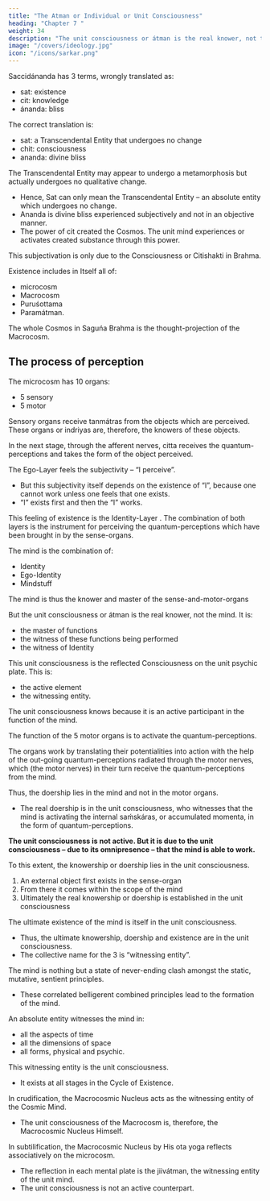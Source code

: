```yaml
---
title: "The Atman or Individual or Unit Consciousness"
heading: "Chapter 7 "
weight: 34
description: "The unit consciousness or átman is the real knower, not the mind. It is the master of functions the witness of these functions being performed, the witness of Identity"
image: "/covers/ideology.jpg"
icon: "/icons/sarkar.png"
---
```



Saccidánanda has 3 terms, wrongly translated as:
- sat: existence
- cit: knowledge
- ánanda: bliss 

The correct translation is:
- sat: a Transcendental Entity that undergoes no change
- chit: consciousness
- ananda: divine bliss

<!--  sat means “ – . “Existence” is a relative term and conveys the sense of existence under certain relative conditions of time, place and person. Sat implies “unchangeable”.  -->

The Transcendental Entity may appear to undergo a metamorphosis but actually undergoes no qualitative change.
- Hence, Sat can only mean the Transcendental Entity – an absolute entity which undergoes no change.
- Ananda is divine bliss experienced subjectively and not in an objective manner.
- The power of cit created the Cosmos. The unit mind experiences or activates created substance through this power. 

This subjectivation is only due to the Consciousness or Citishakti in Brahma.

<!-- Saguńa Brahma --> Existence includes in Itself all of:
- microcosm
- Macrocosm
- Puruśottama
- Paramátman. 

The whole Cosmos in Saguńa Brahma is the thought-projection of the Macrocosm. 


## The process of perception 

<!-- of different objects in the Cosmos by the microcosm. -->

The microcosm has 10 organs:
- 5 sensory 
- 5 motor

Sensory organs receive tanmátras from the objects which are perceived. These organs or indriyas are, therefore, the knowers of these objects. 

In the next stage, through the afferent nerves, citta receives the quantum-perceptions <!-- tanmátras --> and takes the form of the object perceived. 

The Ego-Layer <!-- Ahaḿtattva --> feels the subjectivity – “I perceive”. 
- But this subjectivity itself depends on the existence of “I”, because one cannot work unless one feels that one exists. 
- “I” exists first and then the “I” works. 

This feeling of existence is the Identity-Layer <!-- Mahattattva -->. The combination of both layers <!--  ahaḿtattva and mahattattva --> is the instrument for perceiving the quantum-perceptions <!-- tanmátras --> which have been brought in by the sense-organs. 

The mind is the combination of: <!-- (mahat, aham and citta) --> 
- Identity
- Ego-Identity
- Mindstuff

The mind is thus the knower and master of the sense-and-motor-organs<!--  indriyas --><!-- , that is why the mind is said to be the master of the organs. --> 

But the unit consciousness or átman is the real knower, not the mind. It is:
- the master of functions
- the witness of these functions being performed
- the witness of Identity <!-- mahattattva -->

<!-- “I exist,” “I do,” and done “I” are functional forms.  -->

<!-- There is another entity who is . This witnessing entity is the .  -->

<!-- The knower of the mind itself is the átman. Hence the ultimate knowership (jiṋátrtva) lies in the átman and not in the mind;  -->

This unit consciousness is the reflected Consciousness on the unit psychic plate. This is:
- the active element
- the witnessing entity. 

The unit consciousness knows because it is an active participant in the function of the mind.

The function of the 5 motor organs is to activate the quantum-perceptions. 

The organs work by translating their potentialities into action with the help of the out-going quantum-perceptions <!-- tanmátras --> radiated through the motor nerves, which (the motor nerves) in their turn receive the <!-- tanmátras --> quantum-perceptions from the mind. 

Thus, the doership lies in the mind and not in the motor organs. 
- The real doership is in the unit consciousness, who witnesses that the mind is activating the internal saḿskáras, or accumulated momenta, in the form of quantum-perceptions. 

**The unit consciousness is not active. But it is due to the unit consciousness – due to its omnipresence – that the mind is able to work.** 

To this extent, the knowership or doership lies in the unit consciousness. <!-- The átman itself does not work, but its existence is the ultimate cause of knowing and doing. -->

1. An external object first exists in the sense-organ
2. From there it <!-- Then it com. ; on further introspection it depends on the existence of the organ --> comes within the scope of the mind
3. Ultimately the real knowership or doership is established in the unit consciousness


The ultimate existence of the mind is itself in the unit consciousness. 
- Thus, the ultimate knowership, doership and existence are in the unit consciousness. 
- The collective name for the 3 is “witnessing entity”.

The mind is nothing but a state of never-ending clash amongst the static, mutative, sentient principles.
- These correlated belligerent combined principles <!-- are the main attributes --> lead to the formation of the mind.

<!-- As the mind is only a never-ending clash and an ever-changing relative functional organism, there must be  -->

An absolute entity witnesses the mind in:
- all the aspects of time
- all the dimensions of space
- all forms, physical and psychic.

This witnessing entity is the unit consciousness. <!-- , and the mind is only the result of ever-changing functional metamorphosis. --> 
- It exists at all stages in the Cycle of Existence<!--  Brahma Cakra -->. 

In crudification, the Macrocosmic Nucleus <!-- Puruśottama --> acts as the witnessing entity of the Cosmic Mind. 
- The unit consciousness <!-- Átman --> of the Macrocosm is, therefore, <!-- Puruśottama --> the Macrocosmic Nucleus Himself.

In subtilification, <!-- Puruśottama -->the Macrocosmic Nucleus by His ota yoga reflects associatively on the microcosm. 
- The reflection in each mental plate is the jiivátman, the witnessing entity of the unit mind.
- The <!-- átman --> unit consciousness is not an active counterpart.

<!-- The mind is an ever-changing functional organism and so it must have a momentum. 

From where does the mind derive this momentum?  -->